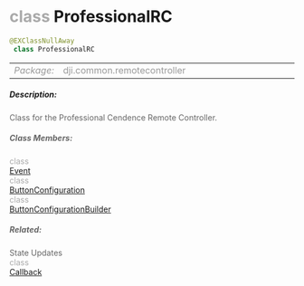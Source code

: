 <div class="article"><h1 ><font color="#AAA">class </font>ProfessionalRC</h1></div>

~~~java
@EXClassNullAway
 class ProfessionalRC 
~~~

<html><table class="table-supportedby"><tr valign="top"><td width=15%><font color="#999"><i>Package:</i></td><td width=85%><font color="#999">dji.common.remotecontroller</td></tr></table></html>



##### Description:



<font color="#666">Class for the Professional Cendence Remote Controller.



##### Class Members:

<div class="api-row" id="djiremotecontroller_professionalrc_event"><div class="api-col left"></div><div class="api-col middle" style="color:#AAA">class</div><div class="api-col right"><a href="/Components/RemoteController/DJIRemoteController_ProfessionalRC_Event.html">Event</a></div></div><div class="api-row" id="djiremotecontroller_professionalrc_buttonconfiguration"><div class="api-col left"></div><div class="api-col middle" style="color:#AAA">class</div><div class="api-col right"><a href="/Components/RemoteController/DJIRemoteController_ProfessionalRC_ButtonConfiguration.html">ButtonConfiguration</a></div></div><div class="api-row" id="djiremotecontroller_professionalrc_buttonconfiguration_builder"><div class="api-col left"></div><div class="api-col middle" style="color:#AAA">class</div><div class="api-col right"><a href="/Components/RemoteController/DJIRemoteController_ProfessionalRC_ButtonConfiguration_Builder.html">ButtonConfigurationBuilder</a></div></div>

##### Related:

<div class="api-row" id="djiremotecontroller_professionalrc_callbackinterface"><div class="api-col left">State Updates</div><div class="api-col middle" style="color:#AAA">class</div><div class="api-col right"><a href="/Components/RemoteController/DJIRemoteController_ProfessionalRC_CallbackInterface.html">Callback</a></div></div>
